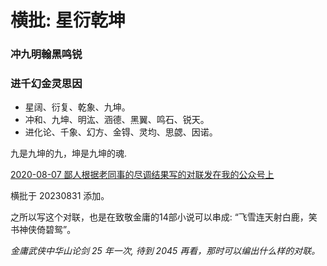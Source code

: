 # 横批: 星衍乾坤

### 冲九明翰黑鸣锐
### 进千幻金灵思因

- 星阔、衍复、乾象、九坤。
- 冲和、九坤、明汯、涵德、黑翼、鸣石、锐天。
- 进化论、千象、幻方、金锝、灵均、思勰、因诺。



九是九坤的九，坤是九坤的魂.

[2020-08-07 鄙人根据老同事的尽调结果写的对联发在我的公众号上](https://mp.weixin.qq.com/s/friJCs7o5n04wfDxRvv84w)

横批于 20230831 添加。

之所以写这个对联，也是在致敬金庸的14部小说可以串成: “飞雪连天射白鹿，笑书神侠倚碧鸳”。

*金庸武侠中华山论剑 25 年一次, 待到 2045 再看，那时可以编出什么样的对联。* 

